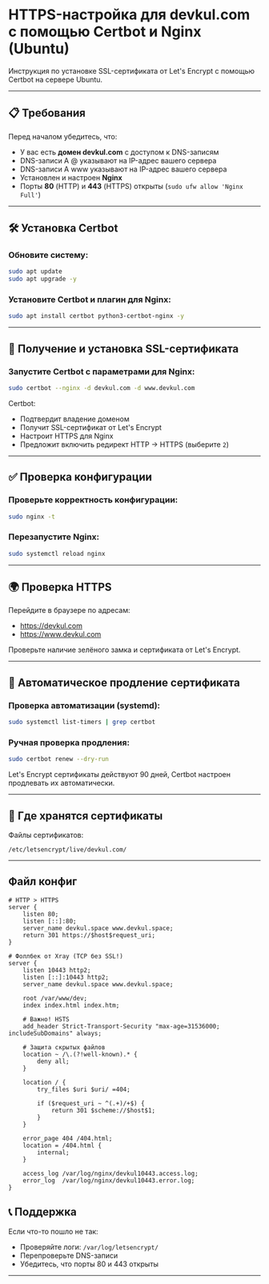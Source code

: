 # HTTPS-настройка для devkul.com с помощью Certbot и Nginx (Ubuntu)

Инструкция по установке SSL-сертификата от Let's Encrypt с помощью Certbot на сервере Ubuntu.

---

## 📋 Требования

Перед началом убедитесь, что:

- У вас есть **домен devkul.com** с доступом к DNS-записям
- DNS-записи A @ указывают на IP-адрес вашего сервера
- DNS-записи A www указывают на IP-адрес вашего сервера
- Установлен и настроен **Nginx**
- Порты **80** (HTTP) и **443** (HTTPS) открыты (`sudo ufw allow 'Nginx Full'`)

---

## 🛠️ Установка Certbot

### Обновите систему:
```bash
sudo apt update
sudo apt upgrade -y
```

### Установите Certbot и плагин для Nginx:
```bash
sudo apt install certbot python3-certbot-nginx -y
```

---

## 🔐 Получение и установка SSL-сертификата

### Запустите Certbot с параметрами для Nginx:
```bash
sudo certbot --nginx -d devkul.com -d www.devkul.com
```

Certbot:
- Подтвердит владение доменом
- Получит SSL-сертификат от Let's Encrypt
- Настроит HTTPS для Nginx
- Предложит включить редирект HTTP → HTTPS (выберите `2`)

---

## ✅ Проверка конфигурации

### Проверьте корректность конфигурации:
```bash
sudo nginx -t
```

### Перезапустите Nginx:
```bash
sudo systemctl reload nginx
```

---

## 🌍 Проверка HTTPS

Перейдите в браузере по адресам:
- https://devkul.com
- https://www.devkul.com

Проверьте наличие зелёного замка и сертификата от Let's Encrypt.

---

## 🔄 Автоматическое продление сертификата

### Проверка автоматизации (systemd):
```bash
sudo systemctl list-timers | grep certbot
```

### Ручная проверка продления:
```bash
sudo certbot renew --dry-run
```

Let's Encrypt сертификаты действуют 90 дней, Certbot настроен продлевать их автоматически.

---

## 📁 Где хранятся сертификаты

Файлы сертификатов:
```
/etc/letsencrypt/live/devkul.com/
```

---
## Файл конфиг
```
# HTTP > HTTPS
server {
    listen 80;
    listen [::]:80;
    server_name devkul.space www.devkul.space;
    return 301 https://$host$request_uri;
}

# Фоллбек от Xray (TCP без SSL!)
server {
    listen 10443 http2;
    listen [::]:10443 http2;
    server_name devkul.space www.devkul.space;

    root /var/www/dev;
    index index.html index.htm;

    # Важно! HSTS
    add_header Strict-Transport-Security "max-age=31536000; includeSubDomains" always;

    # Защита скрытых файлов
    location ~ /\.(?!well-known).* {
        deny all;
    }

    location / {
        try_files $uri $uri/ =404;

        if ($request_uri ~ ^(.+)/+$) {
            return 301 $scheme://$host$1;
        }
    }

    error_page 404 /404.html;
    location = /404.html {
        internal;
    }

    access_log /var/log/nginx/devkul10443.access.log;
    error_log  /var/log/nginx/devkul10443.error.log;
}
```



## 📞 Поддержка

Если что-то пошло не так:
- Проверяйте логи: `/var/log/letsencrypt/`
- Перепроверьте DNS-записи
- Убедитесь, что порты 80 и 443 открыты

---
